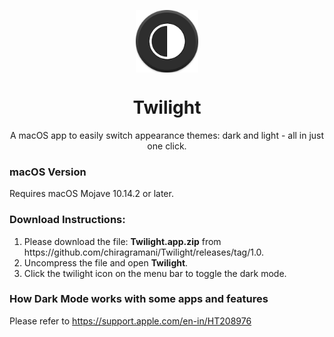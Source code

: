 <div>
  <p align="center">
     <img src="logo.png" width="100" height="100" align="center">
  </p>
  <h1 align="center">
    Twilight
  </h1>
  <p align="center">
     A macOS app to easily switch appearance themes: dark and light - all in just one click.
  </p>
</div>

### macOS Version
Requires macOS Mojave 10.14.2 or later.

### Download Instructions:
<ol>
    <li> Please download the file: <strong>Twilight.app.zip</strong> from https://github.com/chiragramani/Twilight/releases/tag/1.0.
      <li>Uncompress the file and open <strong>Twilight</strong>.</li>
    <li>Click the twilight icon on the menu bar to toggle the dark mode.</li>
      
</ol>

### How Dark Mode works with some apps and features
Please refer to https://support.apple.com/en-in/HT208976
